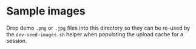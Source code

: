# Sample images

Drop demo `.png` or `.jpg` files into this directory so they can be re-used by the `dev-seed-images.sh` helper when populating the upload cache for a session.
